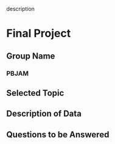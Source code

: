 description
# Final Project

## Group Name
### PBJAM

## Selected Topic


## Description of Data


## Questions to be Answered

